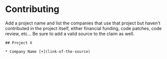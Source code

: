 # Contributing

Add a project name and list the companies that use that project but haven't contributed in the project itself, 
either financial funding, code patches, code review, etc... Be sure to add a valid source to the claim as well.

```
## Project X

* Company Name [+](link-of-the-source)
```
